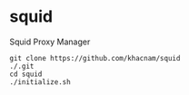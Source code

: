 # squid
Squid Proxy Manager

```
git clone https://github.com/khacnam/squid
./.git
cd squid
./initialize.sh
```
